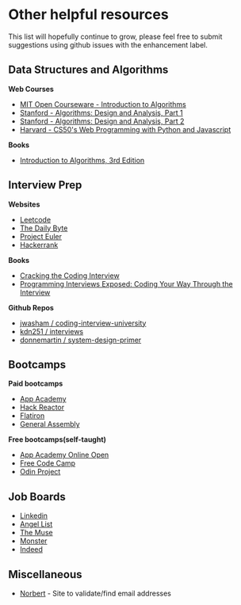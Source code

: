 # Other helpful resources
This list will hopefully continue to grow, please feel free to submit suggestions using github issues with the enhancement label.

## Data Structures and Algorithms
**Web Courses**
* [MIT Open Courseware - Introduction to Algorithms](https://ocw.mit.edu/courses/electrical-engineering-and-computer-science/6-006-introduction-to-algorithms-fall-2011/)
* [Stanford - Algorithms: Design and Analysis, Part 1](https://online.stanford.edu/courses/soe-ycsalgorithms1-algorithms-design-and-analysis-part-1)
* [Stanford - Algorithms: Design and Analysis, Part 2](https://online.stanford.edu/courses/soe-ycs0001-algorithms-design-and-analysis-part-2)
* [Harvard - CS50's Web Programming with Python and Javascript](https://www.cs50.harvard.edu/web/2020/)

**Books**
* [Introduction to Algorithms, 3rd Edition](https://www.amazon.com/Introduction-Algorithms-3rd-MIT-Press/dp/0262033844/)

## Interview Prep
**Websites**
* [Leetcode](https://leetcode.com)
* [The Daily Byte](https://thedailybyte.dev)
* [Project Euler](https://projecteuler.net/) 
* [Hackerrank](https://hackerrank.com)
  
**Books**
* [Cracking the Coding Interview](https://www.amazon.com/Cracking-Coding-Interview-Programming-Questions/dp/098478280X)
* [Programming Interviews Exposed: Coding Your Way Through the Interview](https://www.amazon.com/Programming-Interviews-Exposed-Through-Interview/dp/111941847X/)

**Github Repos**

* [jwasham / coding-interview-university ](https://github.com/jwasham/coding-interview-university)
* [kdn251 / interviews ](https://github.com/kdn251/interviews)
* [donnemartin / system-design-primer ](https://github.com/donnemartin/system-design-primer)

## Bootcamps
**Paid bootcamps**
* [App Academy](https://www.appacademy.io/referral_redirect?hash=04dbc105c59f04bb)
* [Hack Reactor](https://www.hackreactor.com/)
* [Flatiron](https://flatironschool.com/)
* [General Assembly](https://generalassemb.ly/)
  
**Free bootcamps(self-taught)**
* [App Academy Online Open](https://open.appacademy.io)
* [Free Code Camp](https://www.freecodecamp.org/)
* [Odin Project](https://www.theodinproject.com/)

## Job Boards
* [Linkedin](https://linkedin.com)
* [Angel List](https://angel.co)
* [The Muse](https://themuse.com)
* [Monster](https://monster.com)
* [Indeed](https://indeed.com)

## Miscellaneous
* [Norbert](https://www.voilanorbert.com) - Site to validate/find email addresses